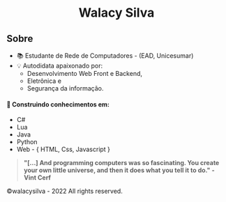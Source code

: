 <h1 align="Center">Walacy Silva</h1>

## Sobre

- :books: Estudante de Rede de Computadores - (EAD, Unicesumar)
- :bulb: Autodidata apaixonado por:
  - Desenvolvimento Web Front e Backend,
  - Eletrônica e
  - Segurança da informação.

#### 🚧 Construindo conhecimentos em:

- C#
- Lua
- Java
- Python
- Web - { HTML, Css, Javascript }

> <strong>"[...] And programming computers was so fascinating. You create your own little universe, and then it does what you tell it to do." - Vint Cerf</strong>

©walacysilva - 2022 All rights reserved.
